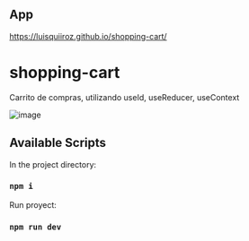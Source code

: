 ## App 

https://luisquiiroz.github.io/shopping-cart/

# shopping-cart

Carrito de compras, utilizando useId, useReducer, useContext

![image](https://user-images.githubusercontent.com/93633867/228369876-7b677bb4-bc74-4bbd-be96-5a9337d8da54.png)

## Available Scripts

In the project directory:

### `npm i`

Run proyect:

### `npm run dev`

